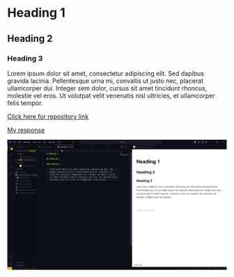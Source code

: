 # Heading 1

## Heading 2

### Heading 3

   Lorem ipsum dolor sit amet, consectetur adipiscing elit. Sed dapibus gravida lacinia. Pellentesque urna mi, convallis ut justo nec, placerat ullamcorper dui. Integer sem dolor, cursus sit amet tincidunt rhoncus, molestie vel eros. Ut volutpat velit venenatis nisl ultricies, et ullamcorper felis tempor.

   [Click here for repository link](https://github.com/emily-mcnamee/MART341-WebDesign/tree/main/WebDesignHomework/Assignment3)


   [My response](./responses.txt)

   ![Workspace](./images/SS-Workshop.png)